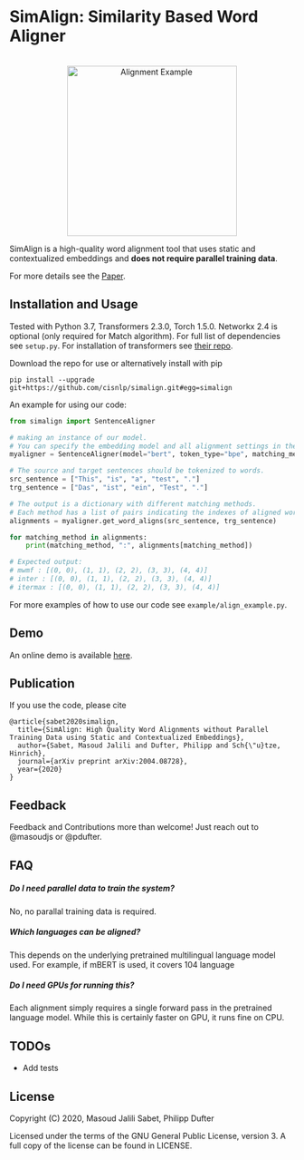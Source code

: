 SimAlign: Similarity Based Word Aligner
==============

<p align="center">
    <br>
    <img alt="Alignment Example" src="https://raw.githubusercontent.com/cisnlp/simalign/master/assets/example.png" width="300"/>
    <br>
<p>

SimAlign is a high-quality word alignment tool that uses static and contextualized embeddings and **does not require parallel training data**.

For more details see the [Paper](https://arxiv.org/pdf/2004.08728.pdf).


Installation and Usage
--------

Tested with Python 3.7, Transformers 2.3.0, Torch 1.5.0. Networkx 2.4 is optional (only required for Match algorithm). 
For full list of dependencies see `setup.py`.
For installation of transformers see [their repo](https://github.com/huggingface/transformers#installation).

Download the repo for use or alternatively install with pip

`pip install --upgrade git+https://github.com/cisnlp/simalign.git#egg=simalign`


An example for using our code:
```python
from simalign import SentenceAligner

# making an instance of our model.
# You can specify the embedding model and all alignment settings in the constructor.
myaligner = SentenceAligner(model="bert", token_type="bpe", matching_methods="mai")

# The source and target sentences should be tokenized to words.
src_sentence = ["This", "is", "a", "test", "."]
trg_sentence = ["Das", "ist", "ein", "Test", "."]

# The output is a dictionary with different matching methods.
# Each method has a list of pairs indicating the indexes of aligned words (The alignments are zero-indexed).
alignments = myaligner.get_word_aligns(src_sentence, trg_sentence)

for matching_method in alignments:
    print(matching_method, ":", alignments[matching_method])

# Expected output:
# mwmf : [(0, 0), (1, 1), (2, 2), (3, 3), (4, 4)]
# inter : [(0, 0), (1, 1), (2, 2), (3, 3), (4, 4)]
# itermax : [(0, 0), (1, 1), (2, 2), (3, 3), (4, 4)]
```
For more examples of how to use our code see `example/align_example.py`.

Demo
--------

An online demo is available [here](https://simalign.cis.lmu.de/).


Publication
--------

If you use the code, please cite 

```
@article{sabet2020simalign,
  title={SimAlign: High Quality Word Alignments without Parallel Training Data using Static and Contextualized Embeddings},
  author={Sabet, Masoud Jalili and Dufter, Philipp and Sch{\"u}tze, Hinrich},
  journal={arXiv preprint arXiv:2004.08728},
  year={2020}
}
```

Feedback
--------

Feedback and Contributions more than welcome! Just reach out to @masoudjs or @pdufter. 


FAQ
--------

##### Do I need parallel data to train the system?

No, no parallal training data is required.

##### Which languages can be aligned?

This depends on the underlying pretrained multilingual language model used. For example, if mBERT is used, it covers 104 language

##### Do I need GPUs for running this?

Each alignment simply requires a single forward pass in the pretrained language model. While this is certainly 
faster on GPU, it runs fine on CPU.


TODOs
--------

* Add tests


License
-------

Copyright (C) 2020, Masoud Jalili Sabet, Philipp Dufter

Licensed under the terms of the GNU General Public License, version 3. A full copy of the license can be found in LICENSE.
